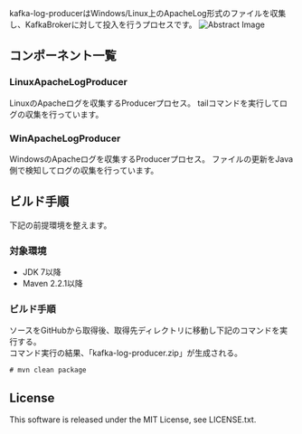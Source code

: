 kafka-log-producerはWindows/Linux上のApacheLog形式のファイルを収集し、KafkaBrokerに対して投入を行うプロセスです。
![Abstract Image](http://acromusashi.github.io/kafka-log-producer/images/Abstract.jpg)

## コンポーネント一覧
### LinuxApacheLogProducer
LinuxのApacheログを収集するProducerプロセス。 
tailコマンドを実行してログの収集を行っています。
### WinApacheLogProducer
WindowsのApacheログを収集するProducerプロセス。 
ファイルの更新をJava側で検知してログの収集を行っています。

## ビルド手順
下記の前提環境を整えます。
### 対象環境
* JDK 7以降
* Maven 2.2.1以降
### ビルド手順
ソースをGitHubから取得後、取得先ディレクトリに移動し下記のコマンドを実行する。  
コマンド実行の結果、「kafka-log-producer.zip」が生成される。  
```
# mvn clean package  
```


## License
This software is released under the MIT License, see LICENSE.txt.

